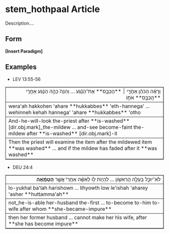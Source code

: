 # stem_hothpaal Article
Description....

## Form
**[Insert Paradigm]**

## Examples

* LEV 13:55-56
<table border="1" class="docutils">
<colgroup>
<col width="100%" />
</colgroup>
<tbody valign="top">
<tr class="row-odd" align="right"><td>וְרָאָ֨ה הַכֹּהֵ֜ן אַחֲרֵ֣י ׀ **הֻכַּבֵּ֣ס** אֶת־הַנֶּ֗גַע ... וְהִנֵּה֙ כֵּהָ֣ה הַנֶּ֔גַע אַחֲרֵ֖י **הֻכַּבֵּ֣ס** אֹת֑וֹ</td>
</tr>
<tr class="row-even"><td>wera'ah hakkohen 'ahare **hukkabbes** 'eth-hannega' ... wehinneh kehah hannega' 'ahare **hukkabbes** 'otho</td>
</tr>
<tr class="row-odd"><td>And-he-will-look the-priest after **is-washed** [dir.obj.mark]_the-mildew ... and-see become-faint the-mildew after **is-washed** [dir.obj.mark]-it</td>
</tr>
<tr class="row-even"><td>Then the priest will examine the item after the mildewed item **was washed** ... and if the mildew has faded after it **was washed**</td>
</tr>
</tbody>
</table>

* DEU 24:4
<table border="1" class="docutils">
<colgroup>
<col width="100%" />
</colgroup>
<tbody valign="top">
<tr class="row-odd" align="right"><td>לֹא־יוּכַ֣ל בַּעְלָ֣הּ הָרִאשֹׁ֣ון ... לִהְיֹ֧ות לֹ֣ו לְאִשָּׁ֗ה אַחֲרֵי֙ אֲשֶׁ֣ר <b>הֻטַּמָּ֔אָה</b></td>
</tr>
<tr class="row-even"><td>lo-yukhal ba'lah harishown ... lihyowth low le'ishah 'aharey 'asher **huttamma'ah**</td>
</tr>
<tr class="row-odd"><td>not_he-is-able her-husband the-first ... to-become to-him to-wife after whom **she-became-impure**</td>
</tr>
<tr class="row-even"><td>then her former husband ... cannot make her his wife, after **she has become impure**</td>
</tr>
</tbody>
</table>